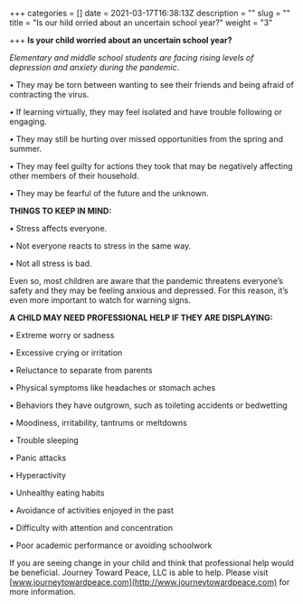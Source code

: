 +++
categories = []
date = 2021-03-17T16:38:13Z
description = ""
slug = ""
title = "Is our hild orried about an uncertain school year?"
weight = "3"

+++
**Is your child worried about an uncertain school year?**

_Elementary and middle school students are facing rising levels of depression and anxiety during the pandemic_.

• They may be torn between wanting to see their friends and being afraid of contracting the virus.

• If learning virtually, they may feel isolated and have trouble following or engaging.

• They may still be hurting over missed opportunities from the spring and summer.

• They may feel guilty for actions they took that may be negatively affecting other members of their household.

• They may be fearful of the future and the unknown.

**THINGS TO KEEP IN MIND:**

• Stress affects everyone.

• Not everyone reacts to stress in the same way.

• Not all stress is bad.

Even so, most children are aware that the pandemic threatens everyone’s safety and they may be feeling anxious and depressed. For this reason, it’s even more important to watch for warning signs.

**A CHILD MAY NEED PROFESSIONAL HELP IF THEY ARE DISPLAYING:**

• Extreme worry or sadness

• Excessive crying or irritation

• Reluctance to separate from parents

• Physical symptoms like headaches or stomach aches

• Behaviors they have outgrown, such as toileting accidents or bedwetting

• Moodiness, irritability, tantrums or meltdowns

• Trouble sleeping

• Panic attacks

• Hyperactivity

• Unhealthy eating habits

• Avoidance of activities enjoyed in the past

• Difficulty with attention and concentration

• Poor academic performance or avoiding schoolwork

  
If you are seeing change in your child and think that professional help would be beneficial. Journey Toward Peace, LLC is able to help. Please visit [www.journeytowardpeace.com](http://www.journeytowardpeace.com) for more information.